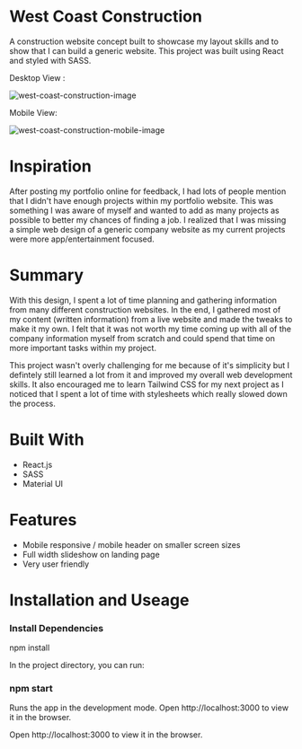 <h1>West Coast Construction</h1>

A construction website concept built to showcase my layout skills and to show that I can build a generic website. This project was built using React and styled with SASS.

Desktop View : 

![west-coast-construction-image](https://user-images.githubusercontent.com/101522330/207731479-59fb7d92-c72f-4e7f-b6d1-f27bc440c750.png)

Mobile View: 

![west-coast-construction-mobile-image](https://user-images.githubusercontent.com/101522330/207731975-2c82e40a-8aa8-45d0-9437-36461bc20f4b.png)

<h1>Inspiration</h1>

After posting my portfolio online for feedback, I had lots of people mention that I didn't have enough projects within my portfolio website.
This was something I was aware of myself and wanted to add as many projects as possible to better my chances of finding a job. I realized that I was missing a simple web design of a generic company website as my current projects were more app/entertainment focused.

<h1>Summary</h1>

With this design, I spent a lot of time planning and gathering information from many different construction websites. In the end, I gathered most of my content (written information) from a live website and made the tweaks to make it my own. I felt that it was not worth my time coming up with all of the company information myself from scratch and could spend that time on more important tasks within my project. 

This project wasn't overly challenging for me because of it's simplicity but I defintely still learned a lot from it and improved my overall web development skills.
It also encouraged me to learn Tailwind CSS for my next project as I noticed that I spent a lot of time with stylesheets which really slowed down the process.


<h1>Built With</h1>

- React.js
- SASS
- Material UI

<h1>Features</h1>

- Mobile responsive / mobile header on smaller screen sizes
- Full width slideshow on landing page
- Very user friendly

<h1>Installation and Useage</h1>

<h3>Install Dependencies</h3>

npm install

In the project directory, you can run:

<h3>npm start</h3>

Runs the app in the development mode.
Open http://localhost:3000 to view it in the browser.

Open http://localhost:3000 to view it in the browser.
